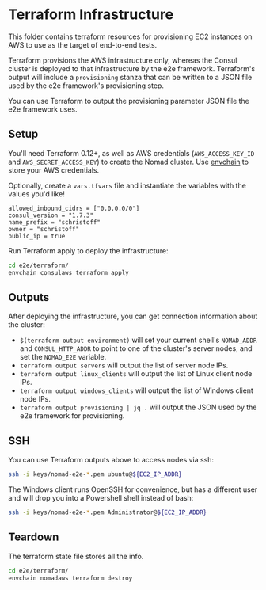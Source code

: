 # Terraform Infrastructure

This folder contains terraform resources for provisioning EC2 instances on AWS
to use as the target of end-to-end tests.

Terraform provisions the AWS infrastructure only, whereas the Consul
cluster is deployed to that infrastructure by the e2e
framework. Terraform's output will include a `provisioning` stanza
that can be written to a JSON file used by the e2e framework's
provisioning step.

You can use Terraform to output the provisioning parameter JSON file the e2e
framework uses.

## Setup

You'll need Terraform 0.12+, as well as AWS credentials (`AWS_ACCESS_KEY_ID`
and `AWS_SECRET_ACCESS_KEY`) to create the Nomad cluster. Use
[envchain](https://github.com/sorah/envchain) to store your AWS credentials.

Optionally, create a `vars.tfvars` file and instantiate the variables with the values you'd like!

```
allowed_inbound_cidrs = ["0.0.0.0/0"]
consul_version = "1.7.3"
name_prefix = "schristoff"  
owner = "schristoff"
public_ip = true
```

Run Terraform apply to deploy the infrastructure:

```sh
cd e2e/terraform/
envchain consulaws terraform apply
```

## Outputs

After deploying the infrastructure, you can get connection information
about the cluster:

- `$(terraform output environment)` will set your current shell's
  `NOMAD_ADDR` and `CONSUL_HTTP_ADDR` to point to one of the cluster's
  server nodes, and set the `NOMAD_E2E` variable.
- `terraform output servers` will output the list of server node IPs.
- `terraform output linux_clients` will output the list of Linux
  client node IPs.
- `terraform output windows_clients` will output the list of Windows
  client node IPs.
- `terraform output provisioning | jq .` will output the JSON used by
  the e2e framework for provisioning.

## SSH

You can use Terraform outputs above to access nodes via ssh:

```sh
ssh -i keys/nomad-e2e-*.pem ubuntu@${EC2_IP_ADDR}
```

The Windows client runs OpenSSH for convenience, but has a different
user and will drop you into a Powershell shell instead of bash:

```sh
ssh -i keys/nomad-e2e-*.pem Administrator@${EC2_IP_ADDR}
```

## Teardown

The terraform state file stores all the info.

```sh
cd e2e/terraform/
envchain nomadaws terraform destroy
```
